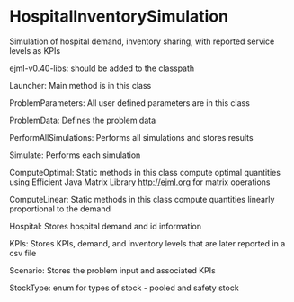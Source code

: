 # HospitalInventorySimulation
Simulation of hospital demand, inventory sharing, with reported service levels as KPIs


ejml-v0.40-libs: should be added to the classpath

Launcher: Main method is in this class

ProblemParameters: All user defined parameters are in this class

ProblemData: Defines the problem data

PerformAllSimulations: Performs all simulations and stores results

Simulate: Performs each simulation

ComputeOptimal: Static methods in this class compute optimal quantities using Efficient Java Matrix Library <http://ejml.org> for matrix operations

ComputeLinear: Static methods in this class compute quantities linearly proportional to the demand

Hospital: Stores hospital demand and id information

KPIs: Stores KPIs, demand, and inventory levels that are later reported in a csv file

Scenario: Stores the problem input and associated KPIs

StockType: enum for types of stock - pooled and safety stock
